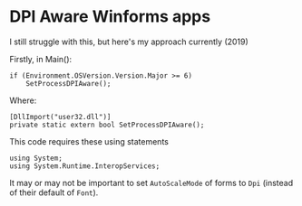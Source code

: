 # DPI Aware Winforms apps

I still struggle with this, but here's my approach currently (2019)

Firstly, in Main():

	if (Environment.OSVersion.Version.Major >= 6)
		SetProcessDPIAware();


Where:


	[DllImport("user32.dll")]
	private static extern bool SetProcessDPIAware();

This code requires these using statements

	using System;
	using System.Runtime.InteropServices;


It may or may not be important to set `AutoScaleMode` of forms to `Dpi` (instead of their default of `Font`).

